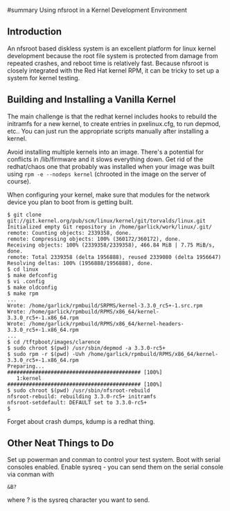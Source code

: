 ﻿#summary Using nfsroot in a Kernel Development Environment

## Introduction ##

An nfsroot based diskless system is an excellent platform for linux
kernel development because the root file system is protected from
damage from repeated crashes, and reboot time is relatively fast.
Because nfsroot is closely integrated with the Red Hat kernel RPM,
it can be tricky to set up a system for kernel testing.

## Building and Installing a Vanilla Kernel ##

The main challenge is that the redhat kernel includes hooks to rebuild
the initramfs for a new kernel, to create entries in pxelinux.cfg, to
run depmod, etc..  You can just run the appropriate scripts manually
after installing a kernel.

Avoid installing multiple kernels into an image.  There's a potential
for conflicts in /lib/firmware and it slows everything down.
Get rid of the redhat/chaos one that probably was installed when your
image was built using `rpm -e --nodeps kernel` (chrooted in the image
on the server of course).

When configuring your kernel, make sure that modules for the network device
you plan to boot from is getting built.

```
$ git clone git://git.kernel.org/pub/scm/linux/kernel/git/torvalds/linux.git
Initialized empty Git repository in /home/garlick/work/linux/.git/
remote: Counting objects: 2339358, done.
remote: Compressing objects: 100% (360172/360172), done.
Receiving objects: 100% (2339358/2339358), 466.84 MiB | 7.75 MiB/s, done.
remote: Total 2339358 (delta 1956888), reused 2339080 (delta 1956647)
Resolving deltas: 100% (1956888/1956888), done.
$ cd linux
$ make defconfig
$ vi .config
$ make oldconfig
$ make rpm
...
Wrote: /home/garlick/rpmbuild/SRPMS/kernel-3.3.0_rc5+-1.src.rpm
Wrote: /home/garlick/rpmbuild/RPMS/x86_64/kernel-3.3.0_rc5+-1.x86_64.rpm
Wrote: /home/garlick/rpmbuild/RPMS/x86_64/kernel-headers-3.3.0_rc5+-1.x86_64.rpm
...
$ cd /tftpboot/images/clarence
$ sudo chroot $(pwd) /usr/sbin/depmod -a 3.3.0-rc5+
$ sudo rpm -r $(pwd) -Uvh /home/garlick/rpmbuild/RPMS/x86_64/kernel-3.3.0_rc5+-1.x86_64.rpm
Preparing...                ########################################### [100%]
   1:kernel                 ########################################### [100%]
$ sudo chroot $(pwd) /usr/sbin/nfsroot-rebuild
nfsroot-rebuild: rebuilding 3.3.0-rc5+ initramfs
nfsroot-setdefault: DEFAULT set to 3.3.0-rc5+
$
```

Forget about crash dumps, kdump is a redhat thing.

## Other Neat Things to Do ##

Set up powerman and conman to control your test system.
Boot with serial consoles enabled.
Enable sysreq - you can send them on the serial console via conman
with
```
&B?
```
where ? is the sysreq character you want to send.